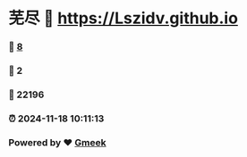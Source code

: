 # 芜尽 :link: https://Lszidv.github.io 
### :page_facing_up: [8](https://Lszidv.github.io/tag.html) 
### :speech_balloon: 2 
### :hibiscus: 22196 
### :alarm_clock: 2024-11-18 10:11:13 
### Powered by :heart: [Gmeek](https://github.com/Meekdai/Gmeek)
